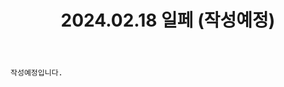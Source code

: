 ﻿---
title: 2024.02.18 일페 (작성예정)
categories: [2024, 행사, 코스프레]
comments: false
# thumbnail: 
---

`작성예정입니다.`
